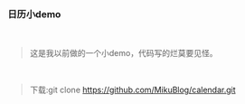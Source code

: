 ### 日历小demo

<br/>

>这是我以前做的一个小demo，代码写的烂莫要见怪。

<br/>

>下载:git clone https://github.com/MikuBlog/calendar.git

<br/>